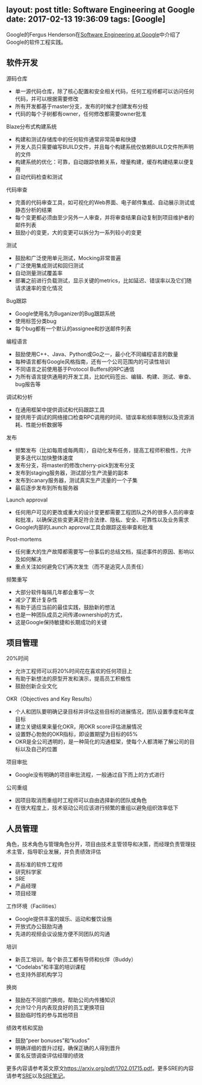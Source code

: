 layout: post
title: Software Engineering at Google
date: 2017-02-13 19:36:09
tags: [Google]
---

Google的Fergus Henderson在[Software Engineering at Google](https://arxiv.org/pdf/1702.01715.pdf)中介绍了Google的软件工程实践。

## 软件开发

源码仓库

* 单一源代码仓库，除了核心配置和安全相关代码，任何工程师都可以访问任何代码，并可以根据需要修改
* 所有开发都基于master分支，发布的时候才创建发布分枝
* 代码的每个子树都有owner，任何修改都需要owner批准

Blaze分布式构建系统

* 构建和测试存储库中的任何软件通常非常简单和快捷
* 开发人员只需要编写BUILD文件，并且每个构建系统仅依赖BUILD文件所声明的文件
* 构建系统的优化：可靠，自动跟踪依赖关系，增量构建，缓存构建结果以便复用
* 自动代码检查和测试

代码审查

* 完善的代码审查工具，如可视化的Web界面、电子邮件集成、自动展示测试或静态分析的结果
* 每个变更都必须由至少另外一人审查，并将审查结果自动复制到项目维护者的邮件列表
* 鼓励小的变更，大的变更可以拆分为一系列较小的变更

测试

* 鼓励和广泛使用单元测试，Mocking非常普遍
* 广泛使用集成测试和回归测试
* 自动测量测试覆盖率
* 部署之前进行负载测试，显示关键的metrics，比如延迟、错误率以及它们随请求速率的变化情况

Bug跟踪

* Google使用名为Buganizer的Bug跟踪系统
* 使用标签分类bug
* 每个bug都有一个默认的assignee和抄送邮件列表

编程语言

* 鼓励使用C++、Java、Python或Go之一，最小化不同编程语言的数量
* 每种语言都有Google风格指南，还有一个公司范围内的可读性培训
* 不同语言之前使用基于Protocol Buffers的RPC通信
* 为所有语言提供通用的开发工具，比如代码签出、编辑、构建、测试、审查、bug报告等

调试和分析

* 在通用框架中提供调试和代码跟踪工具
* 提供用于调试的网络接口检查RPC调用的时间、错误率和频率限制以及资源消耗、性能分析数据等

发布

* 频繁发布（比如每周或每两周），自动化发布任务，提高工程师积极性，允许更多迭代以加快整体速度
* 发布分支，将master的修改cherry-pick到发布分支
* 发布到staging服务器，测试部分生产流量的副本
* 发布到canary服务器，测试真实生产流量的一个子集
* 最后逐步发布到所有服务器

Launch approval

* 任何用户可见的更改或重大的设计变更都需要工程团队之外的很多人员的审查和批准，以确保这些变更满足符合法律、隐私、安全、可靠性以及业务需求
* Google内部的Launch approval工具会跟踪这些审查和批准

Post-mortems

* 任何重大的生产故障都需要写一份事后的总结文档，描述事件的原因、影响以及如何解决
* 重点关注如何避免它们再次发生（而不是追究人员责任）

频繁重写

* 大部分软件每隔几年都会重写一次
* 减少了累计复杂性
* 有助于适应当前的最佳实践，鼓励新的想法
* 也是一种团队成员之间传递ownership的方式，
* 这是Google保持敏捷和长期成功的关键

## 项目管理

20%时间

* 允许工程师可以将20%时间花在喜欢的任何项目上
* 有助于新想法的原型开发和演示，提高员工积极性
* 鼓励创新企业文化

OKR（Objectives and Key Results）

* 个人和团队要明确记录目标并评估这些目标的进展情况，团队设置季度和年度目标
* 建立关键结果来量化OKR，用OKR score评估进展情况
* 设置野心勃勃的OKR指标，即设置期望为目标的65%
* OKR是全公司透明的，是一种简化的沟通框架，使每个人都清晰了解公司的目标以及自己的位置

项目审批

* Google没有明确的项目审批流程，一般通过自下而上的方式进行

公司重组

* 因项目取消而重组时工程师可以自由选择新的团队或角色
* 在很大程度上，技术驱动公司应该进行频繁的重组以避免组织效率低下

## 人员管理

角色，技术角色与管理角色分开，项目由技术主管领导和决策，而经理负责管理技术主管，指导职业发展，并负责绩效评估

* 高标准的软件工程师
* 研究科学家
* SRE
* 产品经理
* 项目经理

工作环境（Facilities）

* Google提供丰富的娱乐、运动和餐饮设施
* 开放式办公鼓励沟通
* 先进的视频会议设施方便不同团队的沟通

培训

* 新员工培训，每个新员工都有导师和伙伴（Buddy）
* “Codelabs”和丰富的培训课程
* 也支持外部机构学习

换岗

* 鼓励在不同部门换岗，帮助公司内传播知识
* 允许12个月内表现良好的员工更换项目
* 鼓励临时性的参与其他项目

绩效考核和奖励

* 鼓励“peer bonuses”和“kudos”
* 明确详细的晋升过程，确保正确的人得到晋升
* 匿名反馈调查评估经理的绩效


更多内容请参考英文原文<https://arxiv.org/pdf/1702.01715.pdf>。更多SRE的内容请参考[SRE](http://landing.google.com/sre/book/index.html)以及[SRE笔记](http://feisky.xyz/SRE/)。
